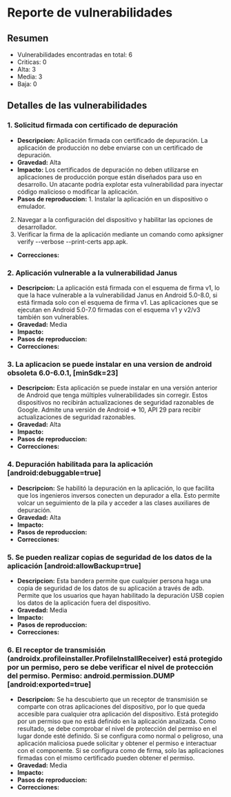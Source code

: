 # Reporte de vulnerabilidades

## Resumen
- Vulnerabilidades encontradas en total: 6
- Criticas: 0
- Alta: 3
- Media: 3
- Baja: 0

## Detalles de las vulnerabilidades
### 1. Solicitud firmada con certificado de depuración
- **Descripcion:** Aplicación firmada con certificado de depuración. La aplicación de producción no debe enviarse con un certificado de depuración.
- **Gravedad:** Alta
- **Impacto:** Los certificados de depuración no deben utilizarse en aplicaciones de producción porque están diseñados para uso en desarrollo. Un atacante podría explotar esta vulnerabilidad para inyectar código malicioso o modificar la aplicación. 
- **Pasos de reproduccion:** 1. Instalar la aplicación en un dispositivo o emulador.
2. Navegar a la configuración del dispositivo y habilitar las opciones de desarrollador.
3. Verificar la firma de la aplicación mediante un comando como apksigner verify --verbose --print-certs app.apk.
- **Correcciones:**

### 2. Aplicación vulnerable a la vulnerabilidad Janus
- **Descripcion:** La aplicación está firmada con el esquema de firma v1, lo que la hace vulnerable a la vulnerabilidad Janus en Android 5.0-8.0, si está firmada solo con el esquema de firma v1. Las aplicaciones que se ejecutan en Android 5.0-7.0 firmadas con el esquema v1 y v2/v3 también son vulnerables.
- **Gravedad:** Media
- **Impacto:**
- **Pasos de reproduccion:**
- **Correcciones:**

### 3. La aplicacion se puede instalar en una version de android obsoleta 6.0-6.0.1, [minSdk=23]
- **Descripcion:** Esta aplicación se puede instalar en una versión anterior de Android que tenga múltiples vulnerabilidades sin corregir. Estos dispositivos no recibirán actualizaciones de seguridad razonables de Google. Admite una versión de Android => 10, API 29 para recibir actualizaciones de seguridad razonables.
- **Gravedad:** Alta
- **Impacto:**
- **Pasos de reproduccion:**
- **Correcciones:**

### 4. Depuración habilitada para la aplicación [android:debuggable=true]
- **Descripcion:** Se habilitó la depuración en la aplicación, lo que facilita que los ingenieros inversos conecten un depurador a ella. Esto permite volcar un seguimiento de la pila y acceder a las clases auxiliares de depuración.
- **Gravedad:** Alta
- **Impacto:**
- **Pasos de reproduccion:**
- **Correcciones:**

### 5. Se pueden realizar copias de seguridad de los datos de la aplicación [android:allowBackup=true]
- **Descripcion:** Esta bandera permite que cualquier persona haga una copia de seguridad de los datos de su aplicación a través de adb. Permite que los usuarios que hayan habilitado la depuración USB copien los datos de la aplicación fuera del dispositivo.
- **Gravedad:** Media
- **Impacto:**
- **Pasos de reproduccion:**
- **Correcciones:**

### 6. El receptor de transmisión (androidx.profileinstaller.ProfileInstallReceiver) está protegido por un permiso, pero se debe verificar el nivel de protección del permiso. Permiso: android.permission.DUMP [android:exported=true]
- **Descripcion:** Se ha descubierto que un receptor de transmisión se comparte con otras aplicaciones del dispositivo, por lo que queda accesible para cualquier otra aplicación del dispositivo. Está protegido por un permiso que no está definido en la aplicación analizada. Como resultado, se debe comprobar el nivel de protección del permiso en el lugar donde esté definido. Si se configura como normal o peligroso, una aplicación maliciosa puede solicitar y obtener el permiso e interactuar con el componente. Si se configura como de firma, solo las aplicaciones firmadas con el mismo certificado pueden obtener el permiso.
- **Gravedad:** Media
- **Impacto:**
- **Pasos de reproduccion:**
- **Correcciones:**
